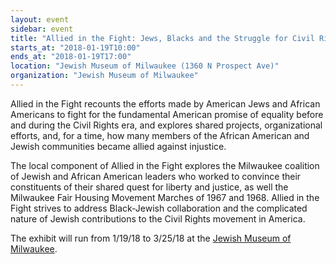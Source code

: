 ```yaml
---
layout: event
sidebar: event
title: "Allied in the Fight: Jews, Blacks and the Struggle for Civil Rights (Opening)"
starts_at: "2018-01-19T10:00"
ends_at: "2018-01-19T17:00"
location: "Jewish Museum of Milwaukee (1360 N Prospect Ave)"
organization: "Jewish Museum of Milwaukee"
---
```


Allied in the Fight recounts the efforts made by American Jews and African Americans to fight for the fundamental American promise of equality before and during the Civil Rights era, and explores shared projects, organizational efforts, and, for a time, how many members of the African American and Jewish communities became allied against injustice. 

The local component of Allied in the Fight explores the Milwaukee coalition of Jewish and African American leaders who worked to convince their constituents of their shared quest for liberty and justice, as well the Milwaukee Fair Housing Movement Marches of 1967 and 1968. Allied in the Fight strives to address Black-Jewish collaboration and the complicated nature of Jewish contributions to the Civil Rights movement in America.

The exhibit will run from 1/19/18 to 3/25/18 at the [Jewish Museum of Milwaukee](http://jewishmuseummilwaukee.org).
